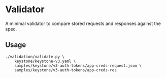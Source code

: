 # Validator

A minimal validator to compare stored requests and responses against the spec.

## Usage

```shell
./validation/validate.py \
    keystone/keystone-v3.yaml \
    samples/keystone/v3-auth-tokens/app-creds-request.json \
    samples/keystone/v3-auth-tokens/app-creds-res
```
